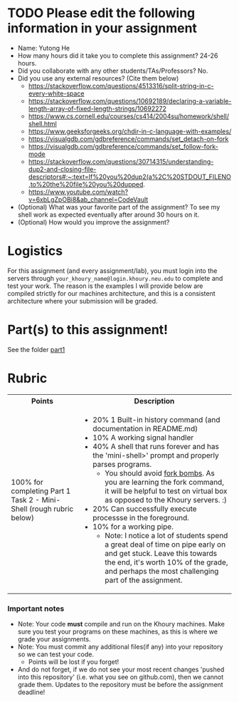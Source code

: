 # TODO Please edit the following information in your assignment

- Name: Yutong He
- How many hours did it take you to complete this assignment? 24-26 hours.
- Did you collaborate with any other students/TAs/Professors? No.
- Did you use any external resources? (Cite them below)
  - https://stackoverflow.com/questions/4513316/split-string-in-c-every-white-space
  - https://stackoverflow.com/questions/10692189/declaring-a-variable-length-array-of-fixed-length-strings/10692272
  - https://www.cs.cornell.edu/courses/cs414/2004su/homework/shell/shell.html
  - https://www.geeksforgeeks.org/chdir-in-c-language-with-examples/
  - https://visualgdb.com/gdbreference/commands/set_detach-on-fork
  - https://visualgdb.com/gdbreference/commands/set_follow-fork-mode
  - https://stackoverflow.com/questions/30714315/understanding-dup2-and-closing-file-descriptors#:~:text=If%20you%20dup2(a%2C%20STDOUT_FILENO,to%20the%20file%20you%20dupped.
  - https://www.youtube.com/watch?v=6xbLgZpOBi8&ab_channel=CodeVault
- (Optional) What was your favorite part of the assignment? To see my shell work as expected eventually after around 30 hours on it.
- (Optional) How would you improve the assignment?

# Logistics

For this assignment (and every assignment/lab), you must login into the servers through `your_khoury_name@login.khoury.neu.edu` to complete and test your work. The reason is the examples I will provide below are compiled strictly for our machines architecture, and this is a consistent architecture where your submission will be graded.

# Part(s) to this assignment!

See the folder [part1](./part1/)

# Rubric

 <table>
  <tbody>
    <tr>
      <th>Points</th>
      <th align="center">Description</th>
    </tr>
     <tr>
      <td>100% for completing Part 1 Task 2 - Mini-Shell (rough rubric below)</td>
      <td align="left"><ul><li>20% 1 Built-in history command (and documentation in README.md)</li><li>10% A working signal handler</li><li>40% A shell that runs forever and has the 'mini-shell>' prompt and properly parses programs.<ul><li> You should avoid <a href="https://en.wikipedia.org/wiki/Fork_bomb">fork bombs</a>. As you are learning the fork command, it will be helpful to test on virtual box as opposed to the Khoury servers. :)</li></ul></li><li>20% Can successfully execute processse in the foreground.<li> 10% for a working pipe.<ul><li>Note: I notice a lot of students spend a great deal of time on pipe early on and get stuck. Leave this towards the end, it's worth 10% of the grade, and perhaps the most challenging part of the assignment.</li></ul></li></li></ul></td>
    </tr>
  </tbody>
</table>

### Important notes

* Note: Your code **must** compile and run on the Khoury machines. Make sure you test your programs on these machines, as this is where we grade your assignments.
* Note: You must commit any additional files(if any) into your repository so we can test your code.
  * Points will be lost if you forget!
* And do not forget, if we do not see your most recent changes 'pushed into this repository' (i.e. what you see on github.com), then we cannot grade them. Updates to the repository must be before the assignment deadline!
